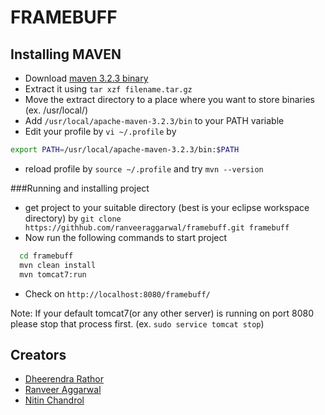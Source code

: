 FRAMEBUFF
=========


Installing MAVEN
--------------

* Download [maven 3.2.3 binary](http://maven.apache.org/download.cgi)
* Extract it using ```tar xzf filename.tar.gz```
* Move the extract directory to a place where you want to store binaries (ex. /usr/local/)
* Add ```/usr/local/apache-maven-3.2.3/bin``` to your PATH variable
* Edit your profile by ```vi ~/.profile``` by
```sh
export PATH=/usr/local/apache-maven-3.2.3/bin:$PATH
```
* reload profile by ```source ~/.profile``` and try ```mvn --version```


###Running and installing project
* get project to your suitable directory (best is your eclipse workspace directory) by ```git clone https://githhub.com/ranveeraggarwal/framebuff.git framebuff``` 
* Now run the following commands to start project
```sh
  cd framebuff
  mvn clean install
  mvn tomcat7:run
```
* Check on `http://localhost:8080/framebuff/`

Note: If your default tomcat7(or any other server) is running on port 8080 please stop that process first. (ex. ```sudo service tomcat stop```)


Creators
--------
* [Dheerendra Rathor](http://github.com/DheerendraRathor/)
* [Ranveer Aggarwal](http://github.com/ranveeraggarwal/)
* [Nitin Chandrol](https://github.com/nitinchandrol)

